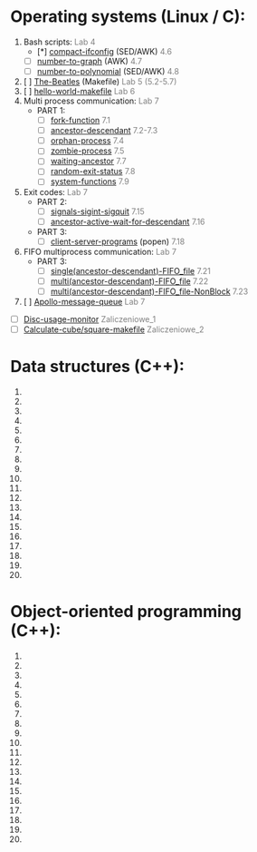 # Operating systems (Linux / C):
1. Bash scripts: <span style="color:grey">Lab 4</span>
    * [*] [compact-ifconfig](https://github.com/RobertNeat/compact-ifconfig) (SED/AWK) <span style="color:grey"> 4.6</span>
    * [ ] [number-to-graph]() (AWK) <span style="color:grey"> 4.7</span>
    * [ ] [number-to-polynomial]() (SED/AWK) <span style="color:grey"> 4.8</span>
1. [ ] [The-Beatles]() (Makefile) <span style="color:grey">Lab 5 (5.2-5.7)</span>
1. [ ] [hello-world-makefile]() <span style="color:grey">Lab 6</span>
1. Multi process communication: <span style="color:grey">Lab 7</span>
    * PART 1:
        * [ ] [fork-function]() <span style="color:grey"> 7.1</span>
        * [ ] [ancestor-descendant]() <span style="color:grey"> 7.2-7.3</span>
        * [ ] [orphan-process]() <span style="color:grey"> 7.4</span>
        * [ ] [zombie-process]() <span style="color:grey"> 7.5</span>
        * [ ] [waiting-ancestor]() <span style="color:grey"> 7.7</span>
        * [ ] [random-exit-status]() <span style="color:grey"> 7.8</span>
        * [ ] [system-functions]() <span style="color:grey"> 7.9</span>
1. Exit codes: <span style="color:grey">Lab 7</span>
    * PART 2:
        * [ ] [signals-sigint-sigquit]() <span style="color:grey"> 7.15</span>
        * [ ] [ancestor-active-wait-for-descendant]() <span style="color:grey"> 7.16</span>
    * PART 3:
        * [ ] [client-server-programs]() (popen)<span style="color:grey"> 7.18</span>
1. FIFO multiprocess communication: <span style="color:grey">Lab 7</span>
    * PART 3:
        * [ ] [single(ancestor-descendant)-FIFO_file]() <span style="color:grey"> 7.21</span>
        * [ ] [multi(ancestor-descendant)-FIFO_file]() <span style="color:grey"> 7.22</span>
        * [ ] [multi(ancestor-descendant)-FIFO_file-NonBlock]() <span style="color:grey"> 7.23</span>
1. [ ] [Apollo-message-queue]() <span style="color:grey">Lab 7</span>
- [ ] [Disc-usage-monitor]() <span style="color:grey">Zaliczeniowe_1 </span>
- [ ] [Calculate-cube/square-makefile]() <span style="color:grey">Zaliczeniowe_2 </span>

# Data structures (C++):
1. 
1. 
1. 
1. 
1. 
1. 
1. 
1. 
1. 
1. 
1. 
1. 
1. 
1. 
1. 
1. 
1. 
1. 
1. 
1. 

# Object-oriented programming (C++):
1. 
1. 
1. 
1. 
1. 
1. 
1. 
1. 
1. 
1. 
1. 
1. 
1. 
1. 
1. 
1. 
1. 
1. 
1. 
1. 


<!--<input type="checkbox" disabled />-->
<!--<input type="checkbox" checked />-->
